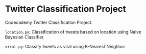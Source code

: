 # Twitter Classification Project
Codecademy Twitter Classification Project.

```location.py```:
Classification of tweets based on location using Naive Bayesian Classifier.

```viral.py```:
Classify tweets as viral using K-Nearest Neighbor
